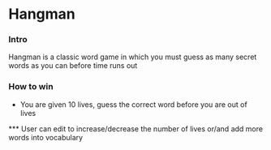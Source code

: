 # Hangman

### Intro
Hangman is a classic word game in which you must guess as many secret words as you can before time runs out

### How to win
- You are given 10 lives, guess the correct word before you are out of lives

*** User can edit to increase/decrease the number of lives or/and add more words into vocabulary

